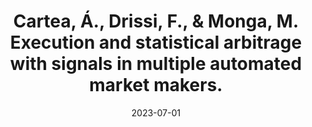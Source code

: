 ---
title: "Cartea, Á., Drissi, F., & Monga, M. Execution and statistical arbitrage with signals in multiple automated market makers."
collection: conferences
permalink: /conferences/amm_ieee
excerpt: #'This paper is about the number 3. The number 4 is left for future work.'
date: 2023-07-01
venue: '2023. IEEE 43rd International Conference on Distributed Computing Systems.'
paperurl: 'https://ieeexplore.ieee.org/document/10302957'
citation: 'Á. Cartea, F. Drissi and M. Monga, "Execution and Statistical Arbitrage with Signals in Multiple Automated Market Makers," 2023 IEEE 43rd International Conference on Distributed Computing Systems Workshops (ICDCSW), Hong Kong, Hong Kong, 2023, pp. 37-42, doi: 10.1109/ICDCSW60045.2023.00012.'
---